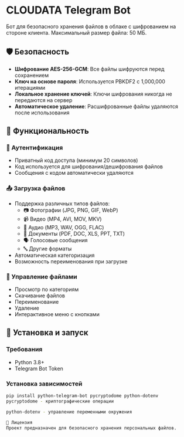 # CLOUDATA Telegram Bot

Бот для безопасного хранения файлов в облаке с шифрованием на стороне клиента. Максимальный размер файла: 50 МБ.

## 🛡️ Безопасность

- **Шифрование AES-256-GCM**: Все файлы шифруются перед сохранением
- **Ключ на основе пароля**: Используется PBKDF2 с 1,000,000 итерациями
- **Локальное хранение ключей**: Ключи шифрования никогда не передаются на сервер
- **Автоматическое удаление**: Расшифрованные файлы удаляются после использования

## 📁 Функциональность

### 🔐 Аутентификация
- Приватный код доступа (минимум 20 символов)
- Код используется для шифрования/дешифрования файлов
- Сообщения с кодом автоматически удаляются

### 📤 Загрузка файлов
- Поддержка различных типов файлов:
  - 📷 Фотографии (JPG, PNG, GIF, WebP)
  - 📹 Видео (MP4, AVI, MOV, MKV)
  - 🎵 Аудио (MP3, WAV, OGG, FLAC)
  - 📄 Документы (PDF, DOC, XLS, PPT, TXT)
  - 🗣️ Голосовые сообщения
  - 🔤 Другие форматы
- Автоматическая категоризация
- Возможность переименования при загрузке

### 📂 Управление файлами
- Просмотр по категориям
- Скачивание файлов
- Переименование
- Удаление
- Интерактивное меню с кнопками

## 🚀 Установка и запуск

### Требования
- Python 3.8+
- Telegram Bot Token

### Установка зависимостей

```bash
pip install python-telegram-bot pycryptodome python-dotenv
pycryptodome - криптографические операции

python-dotenv - управление переменными окружения

📄 Лицензия
Проект предназначен для безопасного хранения персональных файлов.
